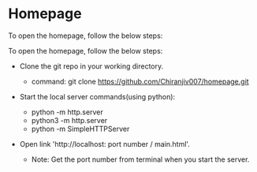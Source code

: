 # Homepage

To open the homepage, follow the below steps:
 
To open the homepage, follow the below steps:

  - Clone the git repo in your working directory.
    - command: git clone https://github.com/Chiranjiv007/homepage.git

  - Start the local server
    commands(using python): 
    - python -m http.server
    - python3 -m http.server
    - python -m SimpleHTTPServer

  - Open link 'http://localhost: port number / main.html'.
    - Note: Get the port number from terminal when you start the server.
